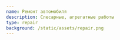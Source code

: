 ```yaml
---
name: Ремонт автомобиля
description: Слесарные, агрегатные работы
type: repair
background: /static/assets/repair.png
---
```

